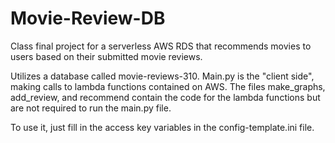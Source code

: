 # Movie-Review-DB
Class final project for a serverless AWS RDS that recommends movies to users based on their submitted movie reviews.

Utilizes a database called movie-reviews-310. Main.py is the "client side", making calls to lambda functions contained on AWS. The files make_graphs, add_review, and recommend contain the code for the lambda functions but are not required to run the main.py file. 

To use it, just fill in the access key variables in the config-template.ini file.
